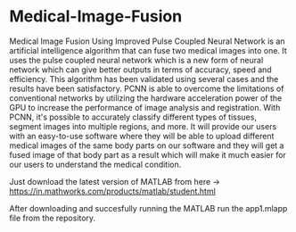 # Medical-Image-Fusion

Medical Image Fusion Using Improved Pulse Coupled Neural Network is an
artificial intelligence algorithm that can fuse two medical images into one. It uses the pulse
coupled neural network which is a new form of neural network which can give better outputs
in terms of accuracy, speed and efficiency. This algorithm has been validated using several
cases and the results have been satisfactory. PCNN is able to overcome the limitations of
conventional networks by utilizing the hardware acceleration power of the GPU to increase
the performance of image analysis and registration. With PCNN, it's possible to accurately
classify different types of tissues, segment images into multiple regions, and more.
 It will provide our users with an easy-to-use software where they will be able to upload
different medical images of the same body parts on our software and they will get a fused
image of that body part as a result which will make it much easier for our users to understand
the medical condition.


Just download the latest version of MATLAB from here -> https://in.mathworks.com/products/matlab/student.html

After downloading and succesfully running the MATLAB run the app1.mlapp file from the repository.
